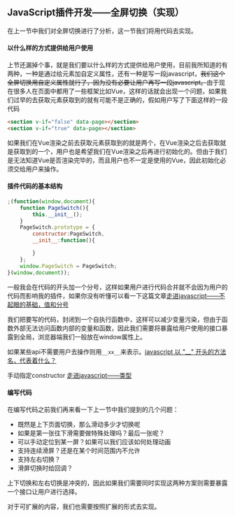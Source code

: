 ## JavaScript插件开发——全屏切换（实现）

在上一节中我们对全屏切换进行了分析，这一节我们将用代码去实现。

#### 以什么样的方式提供给用户使用

上节还漏掉个事，就是我们要以什么样的方式提供给用户使用，目前我所知道的有两种，一种是通过给元素加自定义属性，还有一种是写一段javascript，~~我们这个全屏切换用自定义属性就行了，因为没有必要让用户再写一段javascript。~~由于现在很多人在页面中都用了一些框架比如Vue，这样的话就会出现一个问题，如果我们过早的去获取元素获取到的就有可能不是正确的，假如用户写了下面这样的一段代码

```html
<section v-if="false" data-page></section>
<section v-if="true" data-page></section>
```

如果我们在Vue渲染之前去获取元素获取到的就是两个，在Vue渲染之后去获取就是获取到的一个，用户也是希望我们在Vue渲染之后再进行初始化的。但由于我们是无法知道Vue是否渲染完毕的，而且用户也不一定是使用的Vue，因此初始化必须交给用户来操作。

#### 插件代码的基本结构

```javascript
;(function(window,document){
    function PageSwitch(){
        this.__init__();
    }
    PageSwitch.prototype = {
        constructor:PageSwitch,
        __init__:function(){

        }
    };
    window.PageSwitch = PageSwitch;
}(window,document));
```

一般我会在代码的开头加一个分号，这样如果用户进行代码合并就不会因为用户的代码而影响我的插件，如果你没有听懂可以看一下这篇文章[走进javascript——不起眼的基础，值和分号](http://www.cnblogs.com/pssp/p/6361070.html#分号)

我们把要写的代码，封闭到一个自执行函数中，这样可以减少变量污染，但由于函数外部无法访问函数内部的变量和函数，因此我们需要将暴露给用户使用的接口暴露到全局，浏览器端我们一般放在window属性上。

如果某些api不需要用户去操作则用`__xx__`来表示。[javascript 以 "__" 开头的方法名，代表着什么？](https://www.zhihu.com/question/21425422)

手动指定constructor [走进javascript——类型](http://www.cnblogs.com/pssp/p/6815348.html#通过constructor属性来判断对象类型是个好方法)

#### 编写代码

在编写代码之前我们再来看一下上一节中我们提到的几个问题：

- 既然是上下页面切换，那么滑动多少才切换呢 
- 如果是第一张往下滑需要做特殊处理吗？最后一张呢？
- 可以手动定位到某一屏？如果可以我们应该如何处理动画 
- 支持连续滑屏？还是在某个时间范围内不允许
- 支持左右切换？
- 滑屏切换时给回调？

上下切换和左右切换是冲突的，因此如果我们需要同时实现这两种方案则需要暴露一个接口让用户进行选择。

对于可扩展的内容，我们也需要按照扩展的形式去实现。

